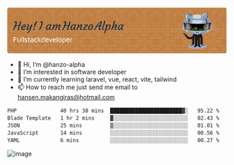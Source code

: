 ![Header](./github-header-image.png)

- 👋 Hi, I’m @hanzo-alpha
- 👀 I’m interested in software developer
- 🌱 I’m currently learning laravel, vue, react, vite, tailwind
- 📫 How to reach me just send me email to hansen.makangiras@hotmail.com 

<!---
hanzo-alpha/hanzo-alpha is a ✨ special ✨ repository because its `README.md` (this file) appears on your GitHub profile.
You can click the Preview link to take a look at your changes.
--->

<!--START_SECTION:waka-->

```txt
PHP              40 hrs 38 mins  ███████████████████████▓░   95.22 %
Blade Template   1 hr 2 mins     ▓░░░░░░░░░░░░░░░░░░░░░░░░   02.43 %
JSON             25 mins         ▒░░░░░░░░░░░░░░░░░░░░░░░░   01.01 %
JavaScript       14 mins         ░░░░░░░░░░░░░░░░░░░░░░░░░   00.56 %
YAML             6 mins          ░░░░░░░░░░░░░░░░░░░░░░░░░   00.27 %
```

<!--END_SECTION:waka-->

![image](https://github.com/hanzo-alpha/hanzo-alpha/assets/111342797/c4bd2977-6123-4017-8652-6e166259b484)

